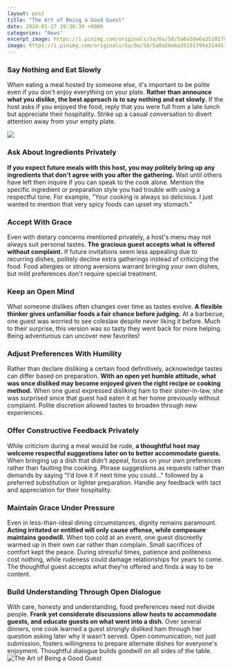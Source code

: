 ```yaml
---
layout: post
title: "The Art of Being a Good Guest"
date: 2024-01-27 19:38:39 +0000
categories: "News"
excerpt_image: https://i.pinimg.com/originals/5a/0a/58/5a0a58e6a35101799a314451962eb527.png
image: https://i.pinimg.com/originals/5a/0a/58/5a0a58e6a35101799a314451962eb527.png
---
```


### Say Nothing and Eat Slowly
When eating a meal hosted by someone else, it's important to be polite even if you don't enjoy everything on your plate. **Rather than announce what you dislike, the best approach is to say nothing and eat slowly.** If the host asks if you enjoyed the food, reply that you were full from a late lunch but appreciate their hospitality. Strike up a casual conversation to divert attention away from your empty plate. 

![](https://i.pinimg.com/originals/6c/22/24/6c222405fb11df63a6a6fb7293a6d7b9.png)
### Ask About Ingredients Privately
**If you expect future meals with this host, you may politely bring up any ingredients that don't agree with you after the gathering.** Wait until others have left then inquire if you can speak to the cook alone. Mention the specific ingredient or preparation style you had trouble with using a respectful tone. For example, "Your cooking is always so delicious. I just wanted to mention that very spicy foods can upset my stomach." 
### Accept With Grace
Even with dietary concerns mentioned privately, a host's menu may not always suit personal tastes. **The gracious guest accepts what is offered without complaint.** If future invitations seem less appealing due to recurring dishes, politely decline extra gatherings instead of criticizing the food. Food allergies or strong aversions warrant bringing your own dishes, but mild preferences don't require special treatment.
### Keep an Open Mind 
What someone dislikes often changes over time as tastes evolve. **A flexible thinker gives unfamiliar foods a fair chance before judging.** At a barbecue, one guest was worried to see coleslaw despite never liking it before. Much to their surprise, this version was so tasty they went back for more helping. Being adventurous can uncover new favorites! 
### Adjust Preferences With Humility  
Rather than declare disliking a certain food definitively, acknowledge tastes can differ based on preparation. **With an open yet humble attitude, what was once disliked may become enjoyed given the right recipe or cooking method.** When one guest expressed disliking ham to their sister-in-law, she was surprised since that guest had eaten it at her home previously without complaint. Polite discretion allowed tastes to broaden through new experiences.
### Offer Constructive Feedback Privately
While criticism during a meal would be rude, **a thoughtful host may welcome respectful suggestions later on to better accommodate guests.** When bringing up a dish that didn't appeal, focus on your own preferences rather than faulting the cooking. Phrase suggestions as requests rather than demands by saying "I'd love it if next time you could..." followed by a preferred substitution or lighter preparation. Handle any feedback with tact and appreciation for their hospitality.
### Maintain Grace Under Pressure
Even in less-than-ideal dining circumstances, dignity remains paramount. **Acting irritated or entitled will only cause offense, while composure maintains goodwill.** When too cold at an event, one guest discreetly warmed up in their own car rather than complain. Small sacrifices of comfort kept the peace. During stressful times, patience and politeness cost nothing, while rudeness could damage relationships for years to come. The thoughtful guest accepts what they're offered and finds a way to be content.
### Build Understanding Through Open Dialogue
With care, honesty and understanding, food preferences need not divide people. **Frank yet considerate discussions allow hosts to accommodate guests, and educate guests on what went into a dish.** Over several dinners, one cook learned a guest strongly disliked ham through her question asking later why it wasn't served. Open communication, not just submission, fosters willingness to prepare alternate dishes for everyone's enjoyment. Thoughtful dialogue builds goodwill on all sides of the table.
![The Art of Being a Good Guest](https://i.pinimg.com/originals/5a/0a/58/5a0a58e6a35101799a314451962eb527.png)